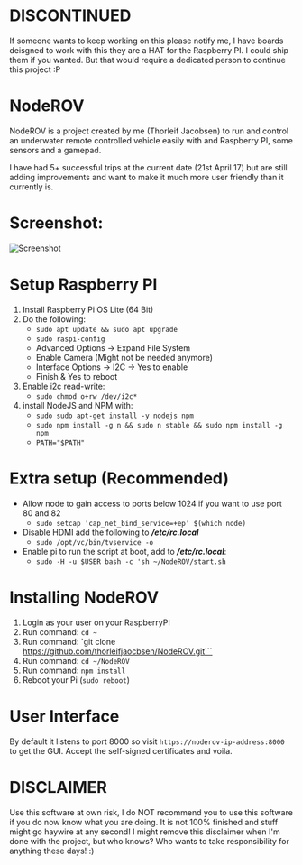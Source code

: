 # DISCONTINUED

If someone wants to keep working on this please notify me, I have boards deisgned to work with this they are a HAT for the Raspberry PI. I could ship them if you wanted. But that would require a dedicated person to continue this project :P

# NodeROV

NodeROV is a project created by me (Thorleif Jacobsen) to run and control an underwater remote controlled vehicle easily with and Raspberry PI, some sensors and a gamepad.

I have had 5+ successful trips at the current date (21st April 17) but are still adding improvements and want to make it much more user friendly than it currently is.

# Screenshot:

![Screenshot](https://d3vv6lp55qjaqc.cloudfront.net/items/2x2n2W0d2b423f021U2f/noderov-screen1.png)

# Setup Raspberry PI

1. Install Raspberry Pi OS Lite (64 Bit)
2. Do the following:
   * `sudo apt update && sudo apt upgrade`
   * `sudo raspi-config`
   * Advanced Options -> Expand File System
   * Enable Camera (Might not be needed anymore)
   * Interface Options -> I2C -> Yes to enable
   * Finish & Yes to reboot
3. Enable i2c read-write: 
   * `sudo chmod o+rw /dev/i2c*`
4. install NodeJS and NPM with:
   * `sudo sudo apt-get install -y nodejs npm`
   * `sudo npm install -g n && sudo n stable && sudo npm install -g npm`
   * `PATH="$PATH"`

# Extra setup (Recommended)

* Allow node to gain access to ports below 1024 if you want to use port 80 and 82
   * `sudo setcap 'cap_net_bind_service=+ep' $(which node)`
* Disable HDMI add the following to ***/etc/rc.local***
   * `sudo /opt/vc/bin/tvservice -o`
* Enable pi to run the script at boot, add to ***/etc/rc.local***:
   * `sudo -H -u $USER bash -c 'sh ~/NodeROV/start.sh`

# Installing NodeROV

1. Login as your user on your RaspberryPI
2. Run command: `cd ~`
3. Run command: `git clone https://github.com/thorleifjaocbsen/NodeROV.git```
4. Run command: `cd ~/NodeROV`
5. Run command: `npm install`
6. Reboot your Pi (`sudo reboot`)

# User Interface

By default it listens to port 8000 so visit `https://noderov-ip-address:8000` to get the GUI. Accept the self-signed certificates and voila.

# DISCLAIMER

Use this software at own risk, I do NOT recommend you to use this software if you do now know what you are doing. It is not 100% finished and stuff might go haywire at any second! I might remove this disclaimer when I'm done with the project, but who knows? Who wants to take responsibility for anything these days! :)
